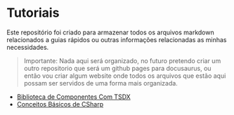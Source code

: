 # Tutoriais

Este repositório foi criado para armazenar todos os arquivos markdown relacionados a guias rápidos ou outras informações relacionadas as minhas necessidades.

> Importante: Nada aqui será organizado, no futuro pretendo criar um outro repositorio que será um github pages para docusaurus, ou então vou criar algum website onde todos os arquivos que estão aqui possam ser servidos de uma forma mais organizada.

- [Biblioteca de Componentes Com TSDX](biblioteca-de-componentes-com-TSDX.md)
- [Conceitos Básicos de CSharp](conceitos-basicos-csharp.md)
